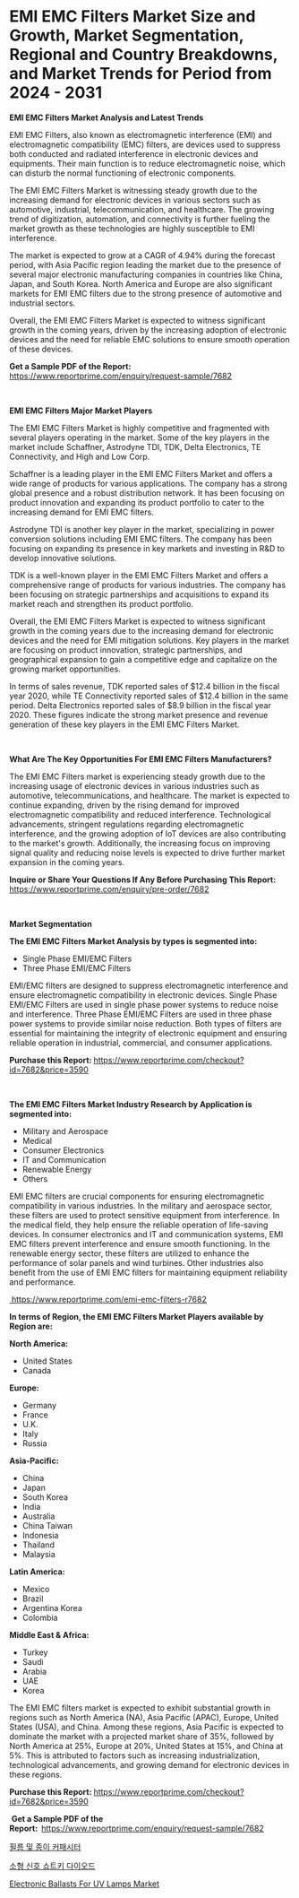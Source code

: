 <p><h1>EMI EMC Filters Market Size and Growth, Market Segmentation, Regional and Country Breakdowns, and Market Trends for Period from 2024 -  2031</h1></p><p><strong>EMI EMC Filters Market Analysis and Latest Trends</strong></p>
<p><p>EMI EMC Filters, also known as electromagnetic interference (EMI) and electromagnetic compatibility (EMC) filters, are devices used to suppress both conducted and radiated interference in electronic devices and equipments. Their main function is to reduce electromagnetic noise, which can disturb the normal functioning of electronic components.</p><p>The EMI EMC Filters Market is witnessing steady growth due to the increasing demand for electronic devices in various sectors such as automotive, industrial, telecommunication, and healthcare. The growing trend of digitization, automation, and connectivity is further fueling the market growth as these technologies are highly susceptible to EMI interference.</p><p>The market is expected to grow at a CAGR of 4.94% during the forecast period, with Asia Pacific region leading the market due to the presence of several major electronic manufacturing companies in countries like China, Japan, and South Korea. North America and Europe are also significant markets for EMI EMC filters due to the strong presence of automotive and industrial sectors.</p><p>Overall, the EMI EMC Filters Market is expected to witness significant growth in the coming years, driven by the increasing adoption of electronic devices and the need for reliable EMC solutions to ensure smooth operation of these devices.</p></p>
<p><strong>Get a Sample PDF of the Report:&nbsp;</strong> <a href="https://www.reportprime.com/enquiry/request-sample/7682">https://www.reportprime.com/enquiry/request-sample/7682</a></p>
<p>&nbsp;</p>
<p><strong>EMI EMC Filters Major Market Players</strong></p>
<p><p>The EMI EMC Filters Market is highly competitive and fragmented with several players operating in the market. Some of the key players in the market include Schaffner, Astrodyne TDI, TDK, Delta Electronics, TE Connectivity, and High and Low Corp.</p><p>Schaffner is a leading player in the EMI EMC Filters Market and offers a wide range of products for various applications. The company has a strong global presence and a robust distribution network. It has been focusing on product innovation and expanding its product portfolio to cater to the increasing demand for EMI EMC filters.</p><p>Astrodyne TDI is another key player in the market, specializing in power conversion solutions including EMI EMC filters. The company has been focusing on expanding its presence in key markets and investing in R&D to develop innovative solutions.</p><p>TDK is a well-known player in the EMI EMC Filters Market and offers a comprehensive range of products for various industries. The company has been focusing on strategic partnerships and acquisitions to expand its market reach and strengthen its product portfolio.</p><p>Overall, the EMI EMC Filters Market is expected to witness significant growth in the coming years due to the increasing demand for electronic devices and the need for EMI mitigation solutions. Key players in the market are focusing on product innovation, strategic partnerships, and geographical expansion to gain a competitive edge and capitalize on the growing market opportunities.</p><p>In terms of sales revenue, TDK reported sales of $12.4 billion in the fiscal year 2020, while TE Connectivity reported sales of $12.4 billion in the same period. Delta Electronics reported sales of $8.9 billion in the fiscal year 2020. These figures indicate the strong market presence and revenue generation of these key players in the EMI EMC Filters Market.</p></p>
<p>&nbsp;</p>
<p><strong>What Are The Key Opportunities For EMI EMC Filters Manufacturers?</strong></p>
<p><p>The EMI EMC Filters market is experiencing steady growth due to the increasing usage of electronic devices in various industries such as automotive, telecommunications, and healthcare. The market is expected to continue expanding, driven by the rising demand for improved electromagnetic compatibility and reduced interference. Technological advancements, stringent regulations regarding electromagnetic interference, and the growing adoption of IoT devices are also contributing to the market's growth. Additionally, the increasing focus on improving signal quality and reducing noise levels is expected to drive further market expansion in the coming years.</p></p>
<p><strong>Inquire or Share Your Questions If Any Before Purchasing This Report:</strong> <a href="https://www.reportprime.com/enquiry/pre-order/7682">https://www.reportprime.com/enquiry/pre-order/7682</a></p>
<p>&nbsp;</p>
<p><strong>Market Segmentation</strong></p>
<p><strong>The EMI EMC Filters Market Analysis by types is segmented into:</strong></p>
<p><ul><li>Single Phase EMI/EMC Filters</li><li>Three Phase EMI/EMC Filters</li></ul></p>
<p><p>EMI/EMC filters are designed to suppress electromagnetic interference and ensure electromagnetic compatibility in electronic devices. Single Phase EMI/EMC Filters are used in single phase power systems to reduce noise and interference. Three Phase EMI/EMC Filters are used in three phase power systems to provide similar noise reduction. Both types of filters are essential for maintaining the integrity of electronic equipment and ensuring reliable operation in industrial, commercial, and consumer applications.</p></p>
<p><strong>Purchase this Report:&nbsp;</strong><a href="https://www.reportprime.com/checkout?id=7682&price=3590">https://www.reportprime.com/checkout?id=7682&price=3590</a></p>
<p>&nbsp;</p>
<p><strong>The EMI EMC Filters Market Industry Research by Application is segmented into:</strong></p>
<p><ul><li>Military and Aerospace</li><li>Medical</li><li>Consumer Electronics</li><li>IT and Communication</li><li>Renewable Energy</li><li>Others</li></ul></p>
<p><p>EMI EMC filters are crucial components for ensuring electromagnetic compatibility in various industries. In the military and aerospace sector, these filters are used to protect sensitive equipment from interference. In the medical field, they help ensure the reliable operation of life-saving devices. In consumer electronics and IT and communication systems, EMI EMC filters prevent interference and ensure smooth functioning. In the renewable energy sector, these filters are utilized to enhance the performance of solar panels and wind turbines. Other industries also benefit from the use of EMI EMC filters for maintaining equipment reliability and performance.</p></p>
<p><a href="https://www.reportprime.com/emi-emc-filters-r7682">&nbsp;https://www.reportprime.com/emi-emc-filters-r7682</a></p>
<p><strong>In terms of Region, the EMI EMC Filters Market Players available by Region are:</strong></p>
<p>
    <p> <strong> North America: </strong>
        <ul>
            <li>United States</li>
            <li>Canada</li>
        </ul>
        </p> 
    <p> <strong> Europe: </strong>
        <ul>
            <li>Germany</li>
            <li>France</li>
            <li>U.K.</li>
            <li>Italy</li>
            <li>Russia</li>
        </ul>
        </p> 
    <p> <strong> Asia-Pacific: </strong>
        <ul>
            <li>China</li>
            <li>Japan</li>
            <li>South Korea</li>
            <li>India</li>
            <li>Australia</li>
            <li>China Taiwan</li>
            <li>Indonesia</li>
            <li>Thailand</li>
            <li>Malaysia</li>
        </ul>
        </p> 
    <p> <strong> Latin America: </strong>
        <ul>
            <li>Mexico</li>
            <li>Brazil</li>
            <li>Argentina Korea</li>
            <li>Colombia</li>
        </ul>
        </p> 
    <p> <strong> Middle East & Africa: </strong>
        <ul>
            <li>Turkey</li>
            <li>Saudi</li>
            <li>Arabia</li>
            <li>UAE</li>
            <li>Korea</li>
        </ul>
    </p>
    </p>
<p><p>The EMI EMC filters market is expected to exhibit substantial growth in regions such as North America (NA), Asia Pacific (APAC), Europe, United States (USA), and China. Among these regions, Asia Pacific is expected to dominate the market with a projected market share of 35%, followed by North America at 25%, Europe at 20%, United States at 15%, and China at 5%. This is attributed to factors such as increasing industrialization, technological advancements, and growing demand for electronic devices in these regions.</p></p>
<p><strong>Purchase this Report: </strong><a href="https://www.reportprime.com/checkout?id=7682&price=3590">https://www.reportprime.com/checkout?id=7682&price=3590</a></p>
<p>&nbsp;<strong>Get a Sample PDF of the Report:&nbsp;&nbsp;</strong><a href="https://www.reportprime.com/enquiry/request-sample/7682">https://www.reportprime.com/enquiry/request-sample/7682</a></p>
<p><strong></strong></p>
<p><p><a href="https://github.com/Elenrrera7685/Market-Research-Report-List-1/blob/main/600803826713.md">필름 및 종이 커패시터</a></p><p><a href="https://github.com/sammyUltyylrich9067856/Market-Research-Report-List-1/blob/main/429874426714.md">소형 신호 쇼트키 다이오드</a></p><p><a href="https://github.com/Whitneyboyettebo9kiw7yr13/Market-Research-Report-List-2/blob/main/electronic-ballasts-for-uv-lamps-market.md">Electronic Ballasts For UV Lamps Market</a></p></p>